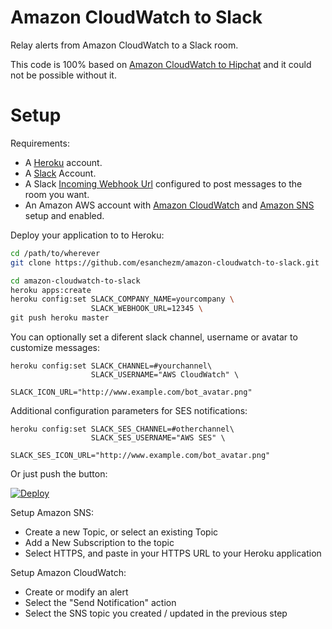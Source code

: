 Amazon CloudWatch to Slack
============================

Relay alerts from Amazon CloudWatch to a Slack room.

This code is 100% based on [Amazon CloudWatch to Hipchat](https://github.com/blackline/amazon-cloudwatch-to-hipchat)
and it could not be possible without it.

Setup
=====

Requirements:
* A [Heroku](http://heroku.com) account.
* A [Slack](http://slack.com) Account.
* A Slack [Incoming Webhook Url](https://slack.com/services/new/incoming-webhook) configured to post messages to the room you want.
* An Amazon AWS account with [Amazon CloudWatch](https://aws.amazon.com/cloudwatch/) and [Amazon SNS](https://aws.amazon.com/sns/) setup and enabled.

Deploy your application to to Heroku:
```bash
cd /path/to/wherever
git clone https://github.com/esanchezm/amazon-cloudwatch-to-slack.git

cd amazon-cloudwatch-to-slack
heroku apps:create
heroku config:set SLACK_COMPANY_NAME=yourcompany \
                  SLACK_WEBHOOK_URL=12345 \
git push heroku master
```

You can optionally set a diferent slack channel, username or avatar to customize messages:

```
heroku config:set SLACK_CHANNEL=#yourchannel\
                  SLACK_USERNAME="AWS CloudWatch" \
                  SLACK_ICON_URL="http://www.example.com/bot_avatar.png"
```

Additional configuration parameters for SES notifications:

```
heroku config:set SLACK_SES_CHANNEL=#otherchannel\
                  SLACK_SES_USERNAME="AWS SES" \
                  SLACK_SES_ICON_URL="http://www.example.com/bot_avatar.png"
```

Or just push the button:

[![Deploy](https://www.herokucdn.com/deploy/button.png)](https://heroku.com/deploy)

Setup Amazon SNS:
* Create a new Topic, or select an existing Topic
* Add a New Subscription to the topic
* Select HTTPS, and paste in your HTTPS URL to your Heroku application

Setup Amazon CloudWatch:
* Create or modify an alert
* Select the "Send Notification" action
* Select the SNS topic you created / updated in the previous step
